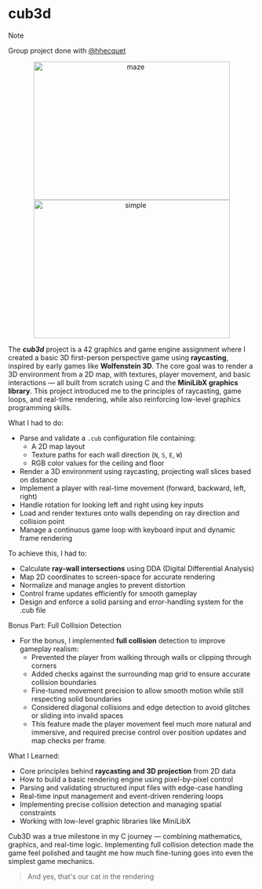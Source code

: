 # cub3d

>[!NOTE]
> Group project done with [@hhecquet](https://github.com/hhecquet)

<p align="center">
  <img width="400" height="282" alt="maze" src="https://github.com/user-attachments/assets/e0d76d9f-fa95-441e-945f-208941e687eb" />
  <img width="400" height="282" alt="simple" src="https://github.com/user-attachments/assets/7d9c0726-df5b-4d3f-bbe7-49bc995b7696" />
</p>

The ***cub3d*** project is a 42 graphics and game engine assignment where I created a basic 3D first-person perspective game using **raycasting**, inspired by early games like **Wolfenstein 3D**. The core goal was to render a 3D environment from a 2D map, with textures, player movement, and basic interactions — all built from scratch using C and the **MiniLibX graphics library**.
This project introduced me to the principles of raycasting, game loops, and real-time rendering, while also reinforcing low-level graphics programming skills.

What I had to do:
* Parse and validate a `.cub` configuration file containing:
  * A 2D map layout
  * Texture paths for each wall direction (`N`, `S`, `E`, `W`)
  * RGB color values for the ceiling and floor
* Render a 3D environment using raycasting, projecting wall slices based on distance
* Implement a player with real-time movement (forward, backward, left, right)
* Handle rotation for looking left and right using key inputs
* Load and render textures onto walls depending on ray direction and collision point
* Manage a continuous game loop with keyboard input and dynamic frame rendering

To achieve this, I had to:
* Calculate **ray-wall intersections** using DDA (Digital Differential Analysis)
* Map 2D coordinates to screen-space for accurate rendering
* Normalize and manage angles to prevent distortion
* Control frame updates efficiently for smooth gameplay
* Design and enforce a solid parsing and error-handling system for the .cub file

Bonus Part: Full Collision Detection
* For the bonus, I implemented **full collision** detection to improve gameplay realism:
  * Prevented the player from walking through walls or clipping through corners
  * Added checks against the surrounding map grid to ensure accurate collision boundaries
  * Fine-tuned movement precision to allow smooth motion while still respecting solid boundaries
  * Considered diagonal collisions and edge detection to avoid glitches or sliding into invalid spaces
  * This feature made the player movement feel much more natural and immersive, and required precise control over position updates and map checks per frame.

What I Learned:
* Core principles behind **raycasting and 3D projection** from 2D data
* How to build a basic rendering engine using pixel-by-pixel control
* Parsing and validating structured input files with edge-case handling
* Real-time input management and event-driven rendering loops
* Implementing precise collision detection and managing spatial constraints
* Working with low-level graphic libraries like MiniLibX

Cub3D was a true milestone in my C journey — combining mathematics, graphics, and real-time logic. Implementing full collision detection made the game feel polished and taught me how much fine-tuning goes into even the simplest game mechanics.
> And yes, that's our cat in the rendering
